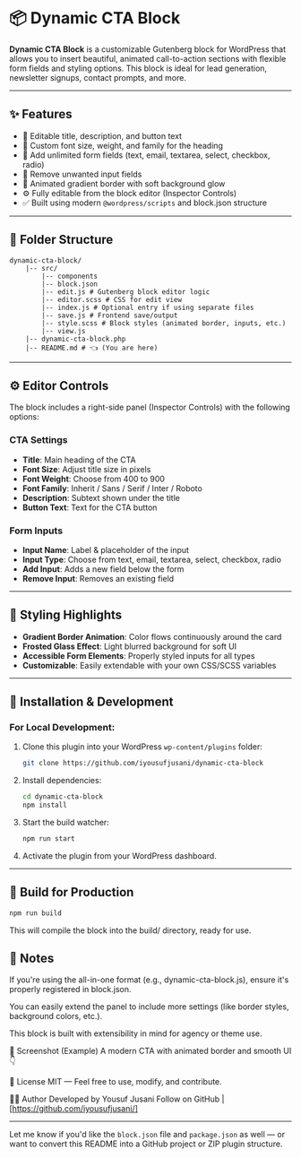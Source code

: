 # 📦 Dynamic CTA Block

**Dynamic CTA Block** is a customizable Gutenberg block for WordPress that allows you to insert beautiful, animated call-to-action sections with flexible form fields and styling options. This block is ideal for lead generation, newsletter signups, contact prompts, and more.

---

## ✨ Features

- 🎨 Editable title, description, and button text
- 🧩 Custom font size, weight, and family for the heading
- 🧾 Add unlimited form fields (text, email, textarea, select, checkbox, radio)
- 🧹 Remove unwanted input fields
- 🎨 Animated gradient border with soft background glow
- ⚙️ Fully editable from the block editor (Inspector Controls)
- ✅ Built using modern `@wordpress/scripts` and block.json structure

---

## 📁 Folder Structure

```
dynamic-cta-block/
    |-- src/
        |-- components
        |-- block.json
        |-- edit.js # Gutenberg block editor logic
        |-- editor.scss # CSS for edit view
        |-- index.js # Optional entry if using separate files
        |-- save.js # Frontend save/output
        |-- style.scss # Block styles (animated border, inputs, etc.)
        |-- view.js
    |-- dynamic-cta-block.php
    |-- README.md # 👈 (You are here)
```

---

## ⚙️ Editor Controls

The block includes a right-side panel (Inspector Controls) with the following options:

### **CTA Settings**

- **Title**: Main heading of the CTA
- **Font Size**: Adjust title size in pixels
- **Font Weight**: Choose from 400 to 900
- **Font Family**: Inherit / Sans / Serif / Inter / Roboto
- **Description**: Subtext shown under the title
- **Button Text**: Text for the CTA button

### **Form Inputs**

- **Input Name**: Label & placeholder of the input
- **Input Type**: Choose from text, email, textarea, select, checkbox, radio
- **Add Input**: Adds a new field below the form
- **Remove Input**: Removes an existing field

---

## 💅 Styling Highlights

- **Gradient Border Animation**: Color flows continuously around the card
- **Frosted Glass Effect**: Light blurred background for soft UI
- **Accessible Form Elements**: Properly styled inputs for all types
- **Customizable**: Easily extendable with your own CSS/SCSS variables

---

## 🚀 Installation & Development

### For Local Development:

1. Clone this plugin into your WordPress `wp-content/plugins` folder:

   ```bash
   git clone https://github.com/iyousufjusani/dynamic-cta-block
   ```

2. Install dependencies:

   ```bash
   cd dynamic-cta-block
   npm install
   ```

3. Start the build watcher:

   ```bash
   npm run start
   ```

4. Activate the plugin from your WordPress dashboard.

---

## 🧪 Build for Production

```bash
npm run build
```

This will compile the block into the build/ directory, ready for use.

## 📝 Notes

If you're using the all-in-one format (e.g., dynamic-cta-block.js), ensure it's properly registered in block.json.

You can easily extend the panel to include more settings (like border styles, background colors, etc.).

This block is built with extensibility in mind for agency or theme use.

📸 Screenshot (Example)
A modern CTA with animated border and smooth UI 👇

📄 License
MIT — Feel free to use, modify, and contribute.

👨‍💻 Author
Developed by Yousuf Jusani
Follow on GitHub | [https://github.com/iyousufjusani/]

---

Let me know if you'd like the `block.json` file and `package.json` as well — or want to convert this README into a GitHub project or ZIP plugin structure.
